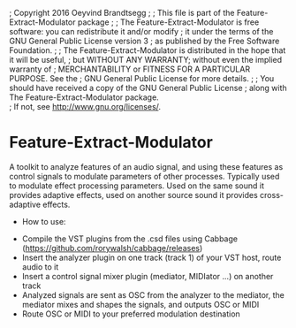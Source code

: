 ;    Copyright 2016 Oeyvind Brandtsegg 
;
;    This file is part of the Feature-Extract-Modulator package
;
;    The Feature-Extract-Modulator is free software: you can redistribute it and/or modify
;    it under the terms of the GNU General Public License version 3 
;    as published by the Free Software Foundation.
;
;    The Feature-Extract-Modulator is distributed in the hope that it will be useful,
;    but WITHOUT ANY WARRANTY; without even the implied warranty of
;    MERCHANTABILITY or FITNESS FOR A PARTICULAR PURPOSE.  See the
;    GNU General Public License for more details.
;
;    You should have received a copy of the GNU General Public License
;    along with The Feature-Extract-Modulator package.  
;    If not, see <http://www.gnu.org/licenses/>.

# Feature-Extract-Modulator
A toolkit to analyze features of an audio signal, and using these features as control signals to modulate parameters of other processes.
Typically used to modulate effect processing parameters. Used on the same sound it provides adaptive effects, used on another source sound it provides cross-adaptive effects.

* How to use:
- Compile the VST plugins from the .csd files using Cabbage (https://github.com/rorywalsh/cabbage/releases)
- Insert the analyzer plugin on one track (track 1) of your VST host, route audio to it
- Insert a control signal mixer plugin (mediator, MIDIator ...) on another track
- Analyzed signals are sent as OSC from the analyzer to the mediator, the mediator mixes and shapes the signals, and outputs OSC or MIDI
- Route OSC or MIDI to your preferred modulation destination

